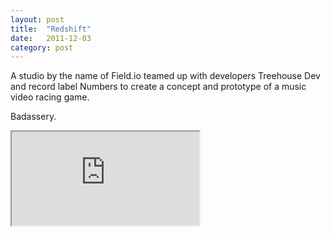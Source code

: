 ```yaml
---
layout: post
title:  "Redshift"
date:   2011-12-03
category: post
---
```


A studio by the name of Field.io teamed up with developers Treehouse Dev and record label Numbers to create a concept and prototype of a music video racing game.

Badassery.

<div class="video-container">
  <iframe src="http://player.vimeo.com/video/32697476?title=0&amp;byline=0&amp;portrait=0&amp;color=fefefe"></iframe>
</div>
